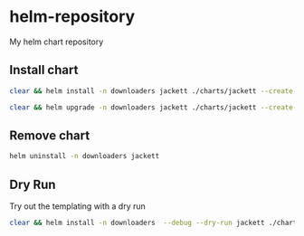 # helm-repository
My helm chart repository

## Install chart

```bash
clear && helm install -n downloaders jackett ./charts/jackett --create-namespace
```

```bash
clear && helm upgrade -n downloaders jackett ./charts/jackett --create-namespace
```

## Remove chart

```bash
helm uninstall -n downloaders jackett
```

## Dry Run

Try out the templating with a dry run

```bash
clear && helm install -n downloaders  --debug --dry-run jackett ./charts/jackett
```